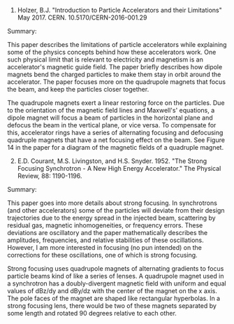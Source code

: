 1. Holzer, B.J. "Introduction to Particle Accelerators and their Limitations" May 2017. CERN. 10.5170/CERN-2016-001.29

Summary:

This paper describes the limitations of particle accelerators while explaining some of the physics concepts behind how these accelerators work. One such physical limit that is relevant to electricity and magnetism is an accelerator's magnetic guide field. The paper briefly describes how dipole magnets bend the charged particles to make them stay in orbit around the accelerator. The paper focuses more on the quadrupole magnets that focus the beam, and keep the particles closer together.

The quadrupole magnets exert a linear restoring force on the particles. Due to the orientation of the magnetic field lines and Maxwell's' equations, a dipole magnet will focus a beam of particles in the horizontal plane and defocus the beam in the vertical plane, or vice versa. To compensate for this, accelerator rings have a series of alternating focusing and defocusing quadruple magnets that have a net focusing effect on the beam. See Figure 14 in the paper for a diagram of the magnetic fields of a quadruple magnet.

 2. E.D. Courant, M.S. Livingston, and H.S. Snyder. 1952. "The Strong Focusing Synchrotron - A New High Energy Accelerator." The Physical Review, 88: 1190-1196.

Summary:

This paper goes into more details about strong focusing. In synchrotrons (and other accelerators) some of the particles will deviate from their design trajectories due to the energy spread in the injected beam, scattering by residual gas, magnetic inhomogeneities, or frequency errors. These deviations are oscillatory and the paper mathematically describes the amplitudes, frequencies, and relative stabilities of these oscillations. However, I am more interested in focusing (no pun intended) on the corrections for these oscillations, one of which is strong focusing.

Strong focusing uses quadrupole magnets of alternating gradients to focus particle beams kind of like a series of lenses. A quadrupole magnet used in a synchrotron has a doubly-divergent magnetic field with uniform and equal values of dBz/dy and dBy/dz with the center of the magnet on the x axis. The pole faces of the magnet are shaped like rectangular hyperbolas. In a strong focusing lens, there would be two of these magnets separated by some length and rotated 90 degrees relative to each other.
